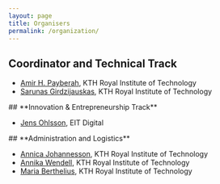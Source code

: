 ```yaml
---
layout: page
title: Organisers
permalink: /organization/
---
```

## **Coordinator and Technical Track**
<ul>
<li><a href="https://payberah.github.io">Amir H. Payberah</a>, KTH Royal Institute of Technology</li>
<li><a href="https://www.kth.se/profile/sarunasg">Sarunas Girdzijauskas</a>, KTH Royal Institute of Technology</li>
</ul>
## **Innovation & Entrepreneurship Track**
<ul>
<li><a href="https://www.linkedin.com/in/jens-ohlsson-968b303/?originalSubdomain=se">Jens Ohlsson</a>, EIT Digital
</li>
</ul>
## **Administration and Logistics**
<ul>
<li><a href="https://www.kth.se/profile/annicj">Annica Johannesson</a>, KTH Royal Institute of Technology</li>
<li><a href="https://www.kth.se/profile/anniwe">Annika Wendell</a>, KTH Royal Institute of Technology</li>
<li><a href="https://www.kth.se/profile/berthel">Maria Berthelius</a>, KTH Royal Institute of Technology</li>
</ul>
